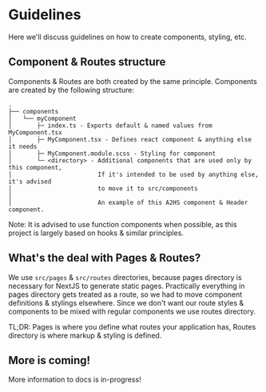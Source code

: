 # Guidelines

Here we'll discuss guidelines on how to create components, styling, etc.

## Component & Routes structure

Components & Routes are both created by the same principle.
Components are created by the following structure:
```
.
├── components
│   └── myComponent
│       ├─ index.ts - Exports default & named values from MyComponent.tsx
│       ├─ MyComponent.tsx - Defines react component & anything else it needs
│       ├─ MyComponent.module.scss - Styling for component
│       └─ <directory> - Additional components that are used only by this component,
│                        If it's intended to be used by anything else, it's advised
│                        to move it to src/components
│
│                        An example of this A2HS component & Header component.
```

Note: It is advised to use function components when possible, as this project is largely based on hooks & similar principles.

## What's the deal with Pages & Routes?

We use `src/pages` & `src/routes` directories, because pages directory is necessary for NextJS to generate static pages.
Practically everything in pages directory gets treated as a route, so we had to move component definitions & stylings elsewhere.
Since we don't want our route styles & components to be mixed with regular components we use routes directory.

TL;DR: Pages is where you define what routes your application has, Routes directory is where markup & styling is defined.

## More is coming!

More information to docs is in-progress!
